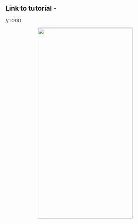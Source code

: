 ## Link to tutorial - 
//TODO

<p align="center">
  <img width="300" height="600" src="https://user-images.githubusercontent.com/29502161/84573639-669ac800-adbf-11ea-90c7-6ed0f8ec03a1.jpeg">
</p>
